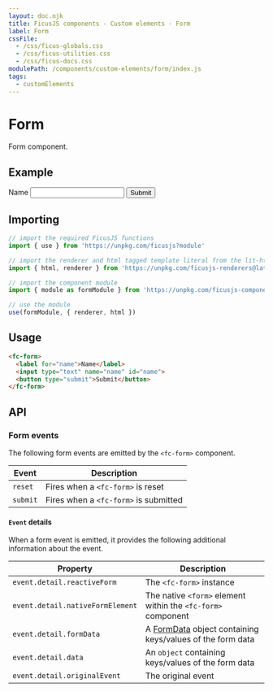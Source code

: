 ```yaml
---
layout: doc.njk
title: FicusJS components - Custom elements - Form
label: Form
cssFile:
  - /css/ficus-globals.css
  - /css/ficus-utilities.css
  - /css/ficus-docs.css
modulePath: /components/custom-elements/form/index.js
tags:
  - customElements
---
```

# Form

Form component.

## Example

<fc-form>
  <label for="name">Name</label>
  <input type="text" name="name" id="name">
  <button type="submit">Submit</button>
</fc-form>

## Importing

```js
// import the required FicusJS functions
import { use } from 'https://unpkg.com/ficusjs?module'

// import the renderer and html tagged template literal from the lit-html library
import { html, renderer } from 'https://unpkg.com/ficusjs-renderers@latest/dist/lit-html.js'

// import the component module
import { module as formModule } from 'https://unpkg.com/ficusjs-components@latest/components/custom-elements/form/index.js'

// use the module
use(formModule, { renderer, html })
```

## Usage

```html
<fc-form>
  <label for="name">Name</label>
  <input type="text" name="name" id="name">
  <button type="submit">Submit</button>
</fc-form>
```

## API

### Form events

The following form events are emitted by the `<fc-form>` component.

| Event | Description |
| --- | --- |
| `reset` | Fires when a `<fc-form>` is reset |
| `submit` | Fires when a `<fc-form>` is submitted |

#### `Event` details

When a form event is emitted, it provides the following additional information about the event.

| Property | Description |
| --- | --- |
| `event.detail.reactiveForm` | The `<fc-form>` instance |
| `event.detail.nativeFormElement` | The native `<form>` element within the `<fc-form>` component |
| `event.detail.formData` | A [FormData](https://developer.mozilla.org/en-US/docs/Web/API/FormData) object containing keys/values of the form data |
| `event.detail.data` | An `object` containing keys/values of the form data |
| `event.detail.originalEvent` | The original event |
